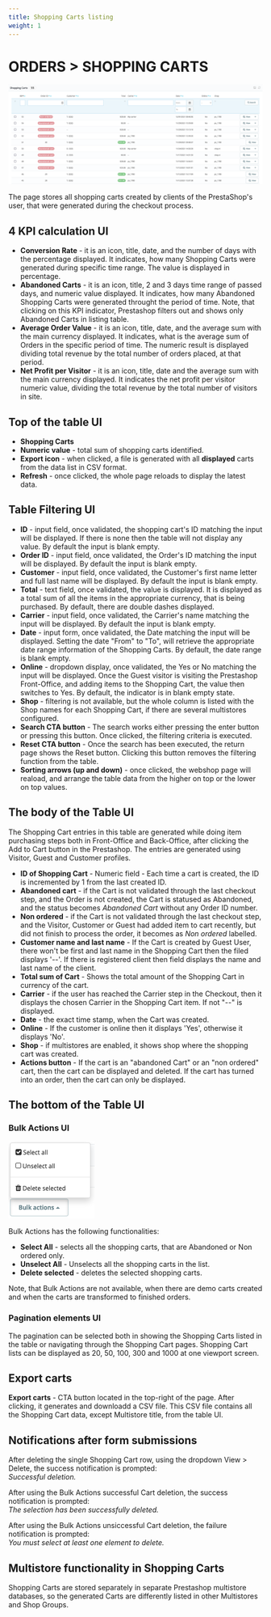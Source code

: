 ```yaml
---
title: Shopping Carts listing
weight: 1
---
```


# ORDERS > SHOPPING CARTS

![Shopping Carts UI](static/img/orders-shopping-cart.png)

The page stores all shopping carts created by clients of the PrestaShop's user, that were generated during the checkout process.

## 4 KPI calculation UI

- **Conversion Rate** - it is an icon, title, date, and the number of days with the percentage displayed. It indicates, how many Shopping Carts were generated during specific time range. The value is displayed in percentage.
- **Abandoned Carts** - it is an icon, title, 2 and 3 days time range of passed days, and numeric value displayed. It indicates, how many Abandoned Shopping Carts were generated throught the period of time. Note, that clicking on this KPI indicator, Prestashop filters out and shows only Abandoned Carts in listing table.
- **Average Order Value** - it is an icon, title, date, and the average sum with the main currency displayed. It indicates, what is the average sum of Orders in the  specific period of time. The numeric result is displayed dividing total revenue by the total number of orders placed, at that period.
- **Net Profit per Visitor** - it is an icon, title, date and the average sum with the main currency displayed. It indicates the net profit per visitor numeric value, dividing the total revenue by the total number of visitors in site.

## Top of the table UI

- **Shopping Carts** 
- **Numeric value** - total sum of shopping carts identified.
- **Export icon** - when clicked, a file is generated with all **displayed** carts from the data list in CSV format.
- **Refresh** - once clicked, the whole page reloads to display the latest data.

## Table Filtering UI

- **ID** - input field, once validated, the shopping cart's ID matching the input will be displayed. If there is none then the table will not display any value. By default the input is blank empty.
- **Order ID** - input field, once validated, the Order's ID matching the input will be displayed. By default the input is blank empty.
- **Customer** - input field, once validated, the Customer's first name letter and full last name will be displayed. By default the input is blank empty.
- **Total** - text field, once validated, the value is displayed. It is displayed as a total sum of all the items in the appropriate currency, that is being purchased. By default, there are double dashes displayed.
- **Carrier** - input field, once validated, the Carrier's name matching the input will be displayed. By default the input is blank empty.
- **Date** - input form, once validated, the Date matching the input will be displayed. Setting the date "From" to "To", will retrieve the appropriate date range information of the Shopping Carts. By default, the date range is blank empty.
- **Online** - dropdown display, once validated, the Yes or No matching the input will be displayed. Once the Guest visitor is visiting the Prestashop Front-Office, and adding items to the Shopping Cart, the value then switches to Yes. By default, the indicator is in blank empty state.
- **Shop** - filtering is not available, but the whole column is listed with the Shop names for each Shopping Cart, if there are several multistores configured.
- **Search CTA button** - The search works either pressing the enter button or pressing this button. Once clicked, the filtering criteria is executed.
- **Reset CTA button** - Once the search has been executed, the return page shows the Reset button. Clicking this button removes the filtering function from the table.
- **Sorting arrows (up and down)** - once clicked, the webshop page will reaload, and arrange the table data from the higher on top or the lower on top values.

## The body of the Table UI

The Shopping Cart entries in this table are generated while doing item purchasing steps both in Front-Office and Back-Office, after clicking the Add to Cart button in the Prestashop. The entries are generated using Visitor, Guest and Customer profiles.

- **ID of Shopping Cart** - Numeric field - Each time a cart is created, the ID is incremented by 1 from the last created ID.
- **Abandoned cart** - if the Cart is not validated through the last checkout step, and the Order is not created, the Cart is statused as Abandoned, and the status becomes _Abandoned Cart_ without any Order ID number.
- **Non ordered** - if the Cart is not validated through the last checkout step, and the Visitor, Customer or Guest had added item to cart recently, but did not finish to process the order, it becomes as _Non ordered_ labelled. 
- **Customer name and last name** - If the Cart is created by Guest User, there won't be first and last name in the Shopping Cart then the filed displays '--'.  If there is registered client then field displays the name and last name of the client.
- **Total sum of Cart** - Shows the total amount of the Shopping Cart in currency of the cart.
- **Carrier** - if the user has reached the Carrier step in the Checkout, then it displays the chosen Carrier in the Shopping Cart item. If not "--" is displayed.
- **Date** - the exact time stamp, when the Cart was created.
- **Online** - If the customer is online then it displays 'Yes', otherwise it displays 'No'.
- **Shop** - if multistores are enabled, it shows shop where the shopping cart was created.
- **Actions button** - If the cart is an "abandoned Cart" or an "non ordered" cart, then the cart can be displayed and deleted. If the cart has turned into an order, then the cart can only be displayed. 

## The bottom of the Table UI

### Bulk Actions UI

![Bulk Actions in Shopping Cart](static/img/orders-shopping-carts-bulk-actions.png)

Bulk Actions has the following functionalities:

- **Select All** - selects all the shopping carts, that are Abandoned or Non ordered only.
- **Unselect All** - Unselects all the shopping carts in the list.
- **Delete selected** - deletes the selected shopping carts.

Note, that Bulk Actions are not available, when there are demo carts created and when the carts are transformed to finished orders.

### Pagination elements UI

The pagination can be selected both in showing the Shopping Carts listed in the table or navigating through the Shopping Cart pages. Shopping Cart lists can be displayed as 20, 50, 100, 300 and 1000 at one viewport screen.

## Export carts

**Export carts** - CTA button located in the top-right of the page. After clicking, it generates and downloadd a CSV file. This CSV file contains all the Shopping Cart data, except Multistore title, from the table UI.

## Notifications after form submissions

After deleting the single Shopping Cart row, using the dropdown View > Delete, the success notification is prompted:<br>
_Successful deletion._

After using the Bulk Actions successful Cart deletion, the success notification is prompted:<br>
_The selection has been successfully deleted._

After using the Bulk Actions unsiccessful Cart deletion, the failure notification is prompted:<br>
_You must select at least one element to delete._

## Multistore functionality in Shopping Carts

Shopping Carts are stored separately in separate Prestashop multistore databases, so the generated Carts are differently listed in other Multistores and Shop Groups.
